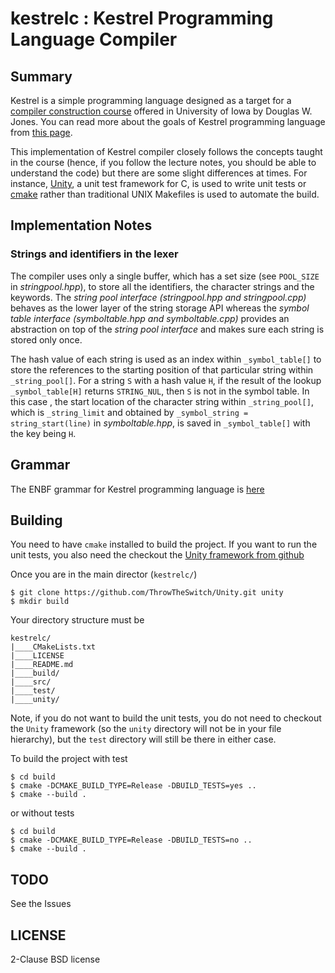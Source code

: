 # kestrelc : Kestrel Programming Language Compiler

## Summary
Kestrel is a simple programming language designed as a target for a [compiler construction course](http://homepage.divms.uiowa.edu/~jones/compiler/) offered in University of Iowa by Douglas W. Jones. You can read more about the goals of Kestrel programming language from [this page](http://homepage.divms.uiowa.edu/~jones/compiler/kestrel/goals.shtml).

This implementation of Kestrel compiler closely follows the concepts taught in the course (hence, if you follow the lecture notes, you should be able to understand the code) but there are some slight differences at times. For instance, [Unity](http://www.throwtheswitch.org/unity), a unit test framework for C, is used to write unit tests or [cmake](https://cmake.org/overview/) rather than traditional UNIX Makefiles is used to automate the build.

## Implementation Notes

### Strings and identifiers in the lexer
The compiler uses only a single buffer, which has a set size (see `POOL_SIZE` in _stringpool.hpp_), to store all the identifiers, the character strings and the keywords. The _string pool interface (stringpool.hpp and stringpool.cpp)_  behaves as the lower layer of the string storage API whereas the _symbol table interface (symboltable.hpp and symboltable.cpp)_ provides an abstraction on top of the _string pool interface_ and makes sure each string is stored only once. 

The hash value of each string is used as an index within `_symbol_table[]` to store the references to the starting position of that particular string within `_string_pool[]`. For a string `S` with a hash value `H`, if the result of the lookup `_symbol_table[H]` returns `STRING_NUL`, then `S` is not in the symbol table. In this case , the start location of the character string within `_string_pool[]`, which is `_string_limit` and obtained by `_symbol_string = string_start(line)` in _symboltable.hpp_, is saved in `_symbol_table[]` with the key being `H`. 

## Grammar 
The ENBF grammar for Kestrel programming language is [here](http://homepage.divms.uiowa.edu/~jones/compiler/kestrel/kestrelEBNF.txt)

## Building
You need to have `cmake` installed to build the project. If you want to run the unit tests, you also need the checkout the [Unity framework from github](https://github.com/ThrowTheSwitch/Unity)

Once you are in the main director (`kestrelc/`)

```
$ git clone https://github.com/ThrowTheSwitch/Unity.git unity
$ mkdir build
```

Your directory structure must be 

```
kestrelc/
|____CMakeLists.txt
|____LICENSE
|____README.md
|____build/
|____src/
|____test/
|____unity/
```

Note, if you do not want to build the unit tests, you do not need to checkout the `Unity` framework (so the `unity` directory will not be in your file hierarchy), but the `test` directory will still be there in either case.

To build the project with test

```
$ cd build
$ cmake -DCMAKE_BUILD_TYPE=Release -DBUILD_TESTS=yes ..
$ cmake --build .
```

or without tests

```
$ cd build
$ cmake -DCMAKE_BUILD_TYPE=Release -DBUILD_TESTS=no ..
$ cmake --build .
```

## TODO
See the Issues

## LICENSE
2-Clause BSD license